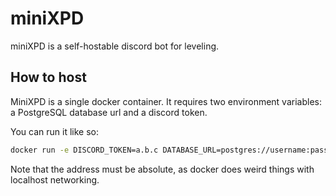 # miniXPD

miniXPD is a self-hostable discord bot for leveling.

## How to host

MiniXPD is a single docker container. It requires two environment variables: a PostgreSQL database url and a discord token.

You can run it like so:

```bash
docker run -e DISCORD_TOKEN=a.b.c DATABASE_URL=postgres://username:password@address/database
```

Note that the address must be absolute, as docker does weird things with localhost networking.